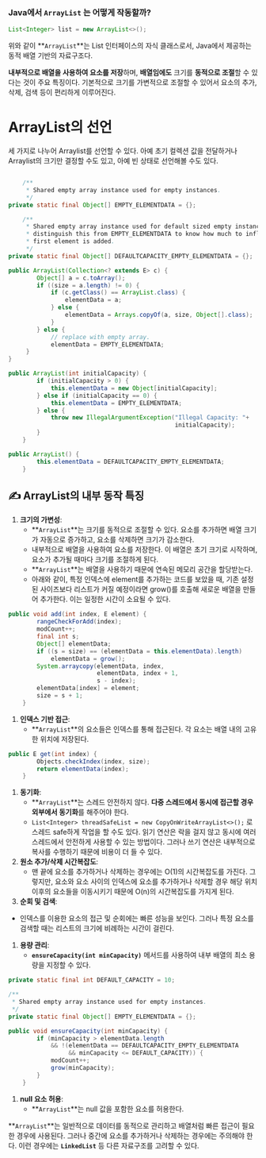 
### Java에서 **`ArrayList`** 는 어떻게 작동할까?

```java
List<Integer> list = new ArrayList<>();
```

위와 같이 **`ArrayList`**는 List 인터페이스의 자식 클래스로서, Java에서 제공하는 동적 배열 기반의 자료구조다.

**내부적으로 배열을 사용하여 요소를 저장**하며, **배열임에도** 크기를 **동적으로 조절**할 수 있다는 것이 주요 특징이다. 기본적으로 크기를 가변적으로 조절할 수 있어서 요소의 추가, 삭제, 검색 등이 편리하게 이루어진다.

# ArrayList의 선언

세 가지로 나누어 Arraylist를 선언할 수 있다. 아예 초기 컬렉션 값을 전달하거나 Arraylist의 크기만 결정할 수도 있고, 아예 빈 상태로 선언해볼 수도 있다. 

```java

    /**
     * Shared empty array instance used for empty instances.
     */
private static final Object[] EMPTY_ELEMENTDATA = {};

    /**
     * Shared empty array instance used for default sized empty instances. We
     * distinguish this from EMPTY_ELEMENTDATA to know how much to inflate when
     * first element is added.
     */
private static final Object[] DEFAULTCAPACITY_EMPTY_ELEMENTDATA = {};

public ArrayList(Collection<? extends E> c) {
        Object[] a = c.toArray();
        if ((size = a.length) != 0) {
            if (c.getClass() == ArrayList.class) {
                elementData = a;
            } else {
                elementData = Arrays.copyOf(a, size, Object[].class);
            }
        } else {
            // replace with empty array.
            elementData = EMPTY_ELEMENTDATA;
     }
}

public ArrayList(int initialCapacity) {
        if (initialCapacity > 0) {
            this.elementData = new Object[initialCapacity];
        } else if (initialCapacity == 0) {
            this.elementData = EMPTY_ELEMENTDATA;
        } else {
            throw new IllegalArgumentException("Illegal Capacity: "+
                                               initialCapacity);
        }
    }

public ArrayList() {
        this.elementData = DEFAULTCAPACITY_EMPTY_ELEMENTDATA;
    }

```

## ✍️ ArrayList의 내부 동작 특징

1. **크기의 가변성**:
    - **`ArrayList`**는 크기를 동적으로 조절할 수 있다. 요소를 추가하면 배열 크기가 자동으로 증가하고, 요소를 삭제하면 크기가 감소한다.
    - 내부적으로 배열을 사용하여 요소를 저장한다. 이 배열은 초기 크기로 시작하며, 요소가 추가될 때마다 크기를 조절하게 된다.
    - **`ArrayList`**는 배열을 사용하기 때문에 연속된 메모리 공간을 할당받는다.
    - 아래와 같이, 특정 인덱스에 element를 추가하는 코드를 보았을 때, 기존 설정된 사이즈보다 리스트가 커질 예정이라면 grow()를 호출해 새로운 배열을 만들어 추가한다.  이는 일정한 시간이 소요될 수 있다.

```java
public void add(int index, E element) {
        rangeCheckForAdd(index);
        modCount++;
        final int s;
        Object[] elementData;
        if ((s = size) == (elementData = this.elementData).length)
            elementData = grow();
        System.arraycopy(elementData, index,
                         elementData, index + 1,
                         s - index);
        elementData[index] = element;
        size = s + 1;
    }
```

1. **인덱스 기반 접근**:
    - **`ArrayList`**의 요소들은 인덱스를 통해 접근된다. 각 요소는 배열 내의 고유한 위치에 저장된다.

```java
public E get(int index) {
        Objects.checkIndex(index, size);
        return elementData(index);
    }
```

1. **동기화**:
    - **`ArrayList`**는 스레드 안전하지 않다. **다중 스레드에서 동시에 접근할 경우 외부에서 동기화**를 해주어야 한다.
    - `List<Integer> threadSafeList = new CopyOnWriteArrayList<>();` 로 스레드 safe하게 작업을 할 수도 있다. 읽기 연산은 락을 걸지 않고 동시에 여러 스레드에서 안전하게 사용할 수 있는 방법이다. 그러나 쓰기 연산은 내부적으로 복사를 수행하기 때문에 비용이 더 들 수 있다.
2. **원소 추가/삭제 시간복잡도**:
    - 맨 끝에 요소를 추가하거나 삭제하는 경우에는 O(1)의 시간복잡도를 가진다. 그렇지만, 요소와 요소 사이의 인덱스에 요소를 추가하거나 삭제할 경우 해당 위치 이후의 요소들을 이동시키기 때문에 O(n)의 시간복잡도를 가지게 된다.
3. **순회 및 검색**:
- 인덱스를 이용한 요소의 접근 및 순회에는 빠른 성능을 보인다. 그러나 특정 요소를 검색할 때는 리스트의 크기에 비례하는 시간이 걸린다.
1. **용량 관리**:
    - **`ensureCapacity(int minCapacity)`** 메서드를 사용하여 내부 배열의 최소 용량을 지정할 수 있다.

```java
private static final int DEFAULT_CAPACITY = 10;

/**
 * Shared empty array instance used for empty instances.
 */
private static final Object[] EMPTY_ELEMENTDATA = {};

public void ensureCapacity(int minCapacity) {
        if (minCapacity > elementData.length
            && !(elementData == DEFAULTCAPACITY_EMPTY_ELEMENTDATA
                 && minCapacity <= DEFAULT_CAPACITY)) {
            modCount++;
            grow(minCapacity);
        }
    }
```

1. **null 요소 허용**:
    - **`ArrayList`**는 null 값을 포함한 요소를 허용한다.

**`ArrayList`**는 일반적으로 데이터를 동적으로 관리하고 배열처럼 빠른 접근이 필요한 경우에 사용된다. 그러나 중간에 요소를 추가하거나 삭제하는 경우에는 주의해야 한다. 이런 경우에는 **`LinkedList`** 등 다른 자료구조를 고려할 수 있다.
